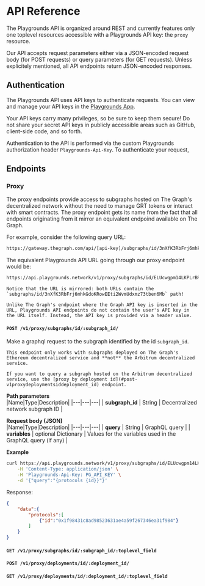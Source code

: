 # API Reference
The Playgrounds API is organized around REST and currently features only one toplevel resources accessible with a Playgrounds API key: the `proxy` resource.

Our API accepts request parameters either via a JSON-encoded request body (for POST requests) or query parameters (for GET requests). Unless explicitely mentioned, all API endpoints return JSON-encoded responses.

## Authentication
The Playgrounds API uses API keys to authenticate requests. You can view and manage your API keys in the [Playgrounds App](https://app.playgrounds.network).

Your API keys carry many privileges, so be sure to keep them secure! Do not share your secret API keys in publicly accessible areas such as GitHub, client-side code, and so forth.

Authentication to the API is performed via the custom Playgrounds authorization header `Playgrounds-Api-Key`. To authenticate your request, 

## Endpoints
### Proxy
The proxy endpoints provide access to subgraphs hosted on The Graph's decentralized network without the need to manage GRT tokens or interact with smart contracts. The proxy endpoint gets its name from the fact that all endpoints originating from it mirror an equivalent endpoind available on The Graph.

For example, consider the following query URL:
```bash
https://gateway.thegraph.com/api/[api-key]/subgraphs/id/3nXfK3RbFrj6mhkGdoKRowEEti2WvmUdxmz73tben6Mb
```

The equivalent Playgrounds API URL going through our proxy endpoint would be:
```bash
https://api.playgrounds.network/v1/proxy/subgraphs/id/ELUcwgpm14LKPLrBRuVvPvNKHQ9HvwmtKgKSH6123cr7
```

```{note}
Notice that the URL is mirrored: both URLs contain the `subgraphs/id/3nXfK3RbFrj6mhkGdoKRowEEti2WvmUdxmz73tben6Mb` path!
```

```{important}
Unlike The Graph's endpoint where the Graph API key is inserted in the URL, Playgrounds API endpoints do not contain the user's API key in the URL itself. Instead, the API key is provided via a header value.
```

#### `POST /v1/proxy/subgraphs/id/:subgraph_id/`
Make a graphql request to the subgraph identified by the id `subgraph_id`.

```{important}
This endpoint only works with subgraphs deployed on The Graph's Ethereum decentralized service and **not** the Arbitrum decentralized service.

If you want to query a subgraph hosted on the Arbitrum decentralized service, use the [proxy by deployment id](#post-v1proxydeploymentsiddeployment_id) endpoint.
```

<div style="width:100%">

**Path parameters**<br>
|Name|Type|Description|
|---|---|---|
| **subgraph_id** | String | Decentralized network subgraph ID |
</div>

<div style="width:100%">

**Request body (JSON)**<br>
|Name|Type|Description|
|---|---|---|
| **query** | String | GraphQL query |
| **variables** | optional Dictionary | Values for the variables used in the GraphQL query (if any) |
</div>

**Example**<br>
```bash
curl https://api.playgrounds.network/v1/proxy/subgraphs/id/ELUcwgpm14LKPLrBRuVvPvNKHQ9HvwmtKgKSH6123cr7 \
    -H 'Content-Type: application/json' \
    -H 'Playgrounds-Api-Key: PG_API_KEY' \
    -d '{"query":"{protocols {id}}"}'
```

Response:
```json
{
    "data":{
        "protocols":[
            {"id":"0x1f98431c8ad98523631ae4a59f267346ea31f984"}
        ]
    }
}
```

#### `GET /v1/proxy/subgraphs/id/:subgraph_id/:toplevel_field`


#### `POST /v1/proxy/deployments/id/:deployment_id/`
#### `GET /v1/proxy/deployments/id/:deployment_id/:toplevel_field`